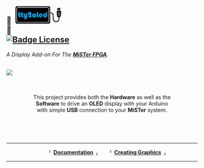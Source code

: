 ## 👾 ![Logo] 👾                     [![Badge License]][License]

*A Display Add-on For The **[MiSTer FPGA]**.*

<br>

<img src = Pictures/tty2oled_video.gif align = left>

<br>
<br>
<br>

<div align = right>
  <div align = center>
  
This project provides both the **Hardware** as well as the <br>
**Software** to drive an **OLED** display with your Arduino <br>
with simple **USB** connection to your **MiSTer** system.
  
  </div>
</div>

<br>
<br>
<br>

---

<div align = center>

  **⸢ [Documentation] ⸥**
  **⸢ [Creating Graphics] ⸥**
  
</div>

---

<!----------------------------------------------------------------------------->

[Badge License]: https://img.shields.io/badge/License-GPLv3-blue.svg?style=for-the-badge

[Logo]: Pictures/tty2oled_logo_120x46_blue_black.png?raw=true

[MiSTer FPGA]: https://github.com/MiSTer-devel

[Creating Graphics]: GSC%20-%20HowTo%20with%20Gimp.md
[Documentation]: https://github.com/venice1200/MiSTer_tty2oled/wiki
[License]: LICENSE
